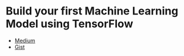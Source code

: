 # Build your first Machine Learning Model using TensorFlow

- [Medium](https://techwithshadab.medium.com/build-your-first-machine-learning-model-using-tensorflow-d61b9b2b7d5e)
- [Gist](https://gist.github.com/techwithshadab/ae4be3dc7d4b081b61e15ba7d35216ad)
